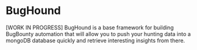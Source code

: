# BugHound
[WORK IN PROGRESS] BugHound is a base framework for building BugBounty automation that will allow you to push your hunting data into a mongoDB database quickly and retrieve interesting insights from there.
